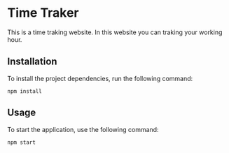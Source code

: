 
# Time Traker

This is a time traking website. In this website you can traking your working hour.

## Installation
To install the project dependencies, run the following command:

``npm install``

## Usage
To start the application, use the following command:

``npm start``
